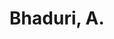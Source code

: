 ---
# Display name
title: Bhaduri, A.

# Is this the primary user of the site?
superuser: false

# Highlight the author in author lists? (true/false)
highlight_name: false
---